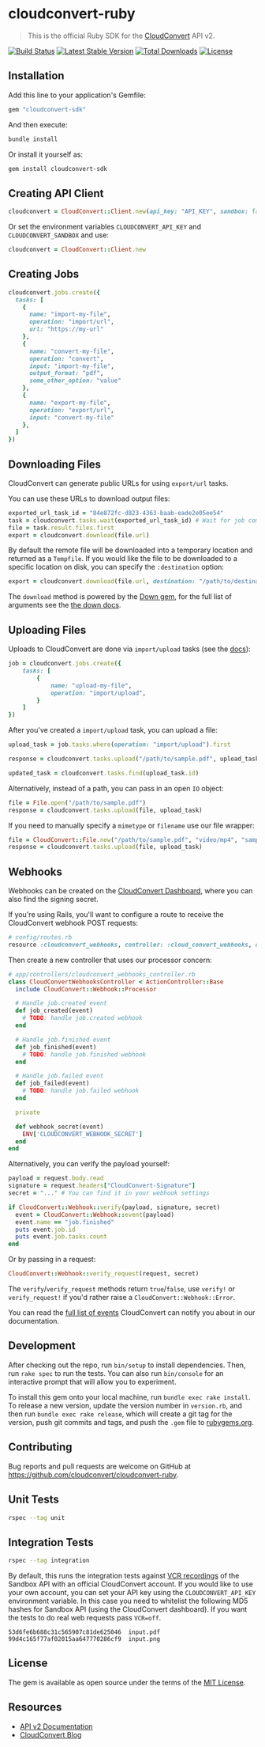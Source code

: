 cloudconvert-ruby
=================

> This is the official Ruby SDK for the [CloudConvert](https://cloudconvert.com/api/v2) API v2.

[![Build Status](https://github.com/cloudconvert/cloudconvert-ruby/workflows/Tests/badge.svg)](https://github.com/cloudconvert/cloudconvert-ruby/actions?query=workflow%3ATests)
[![Latest Stable Version](https://img.shields.io/gem/v/cloudconvert-sdk?label=stable)](https://rubygems.org/gems/cloudconvert-sdk)
[![Total Downloads](https://img.shields.io/gem/dt/cloudconvert-sdk)](https://rubygems.org/gems/cloudconvert-sdk)
[![License](https://img.shields.io/github/license/cloudconvert/cloudconvert-ruby)](https://rubygems.org/gems/cloudconvert-sdk)

Installation
------------

Add this line to your application's Gemfile:

```rb
gem "cloudconvert-sdk"
```

And then execute:

```sh
bundle install
```

Or install it yourself as:

```sh
gem install cloudconvert-sdk
```


Creating API Client
-------------------

```rb
cloudconvert = CloudConvert::Client.new(api_key: "API_KEY", sandbox: false)
```

Or set the environment variables `CLOUDCONVERT_API_KEY` and `CLOUDCONVERT_SANDBOX` and use:

```rb
cloudconvert = CloudConvert::Client.new
```


Creating Jobs
-------------

```rb
cloudconvert.jobs.create({
  tasks: [
    {
      name: "import-my-file",
      operation: "import/url",
      url: "https://my-url"
    },
    {
      name: "convert-my-file",
      operation: "convert",
      input: "import-my-file",
      output_format: "pdf",
      some_other_option: "value"
    },
    {
      name: "export-my-file",
      operation: "export/url",
      input: "convert-my-file"
    },
  ]
})
```


Downloading Files
-----------------

CloudConvert can generate public URLs for using `export/url` tasks.

You can use these URLs to download output files:

```rb
exported_url_task_id = "84e872fc-d823-4363-baab-eade2e05ee54"
task = cloudconvert.tasks.wait(exported_url_task_id) # Wait for job completion
file = task.result.files.first
export = cloudconvert.download(file.url)
```

By default the remote file will be downloaded into a temporary location and returned as a `Tempfile`.
If you would like the file to be downloaded to a specific location on disk, you can specify the `:destination` option:

```rb
export = cloudconvert.download(file.url, destination: "/path/to/destination")
```

The `download` method is powered by the [Down gem](https://github.com/janko/down),
for the full list of arguments see the [the down docs](https://github.com/janko/down#down).


Uploading Files
---------------

Uploads to CloudConvert are done via `import/upload` tasks (see the [docs](https://cloudconvert.com/api/v2/import#import-upload-tasks)):

```rb
job = cloudconvert.jobs.create({
    tasks: [
        {
            name: "upload-my-file",
            operation: "import/upload",
        }
    ]
})
```

After you've created a `import/upload` task, you can upload a file:

```rb
upload_task = job.tasks.where(operation: "import/upload").first

response = cloudconvert.tasks.upload("/path/to/sample.pdf", upload_task)

updated_task = cloudconvert.tasks.find(upload_task.id)
```

Alternatively, instead of a path, you can pass in an open `IO` object:

```rb
file = File.open("/path/to/sample.pdf")
response = cloudconvert.tasks.upload(file, upload_task)
```

If you need to manually specify a `mimetype` or `filename` use our file wrapper:

```rb
file = CloudConvert::File.new("/path/to/sample.pdf", "video/mp4", "sample.mp4")
response = cloudconvert.tasks.upload(file, upload_task)
```


Webhooks
--------

Webhooks can be created on the [CloudConvert Dashboard](https://cloudconvert.com/dashboard/api/v2/webhooks),
where you can also find the signing secret.

If you're using Rails, you'll want to configure a route to receive the CloudConvert webhook POST requests:

```rb
# config/routes.rb
resource :cloudconvert_webhooks, controller: :cloud_convert_webhooks, only: :create
```

Then create a new controller that uses our processor concern:

```rb
# app/controllers/cloudconvert_webhooks_controller.rb
class CloudConvertWebhooksController < ActionController::Base
  include CloudConvert::Webhook::Processor

  # Handle job.created event
  def job_created(event)
    # TODO: handle job.created webhook
  end

  # Handle job.finished event
  def job_finished(event)
    # TODO: handle job.finished webhook
  end

  # Handle job.failed event
  def job_failed(event)
    # TODO: handle job.failed webhook
  end

  private

  def webhook_secret(event)
    ENV['CLOUDCONVERT_WEBHOOK_SECRET']
  end
end
```

Alternatively, you can verify the payload yourself:

```rb
payload = request.body.read
signature = request.headers["CloudConvert-Signature"]
secret = "..." # You can find it in your webhook settings

if CloudConvert::Webhook::verify(payload, signature, secret)
  event = CloudConvert::Webhook::event(payload)
  event.name == "job.finished"
  puts event.job.id
  puts event.job.tasks.count
end
```

Or by passing in a request:

```rb
CloudConvert::Webhook::verify_request(request, secret)
```

The `verify`/`verify_request` methods return `true`/`false`, use `verify!` or `verify_request!` if you'd rather raise a `CloudConvert::Webhook::Error`.

You can read the [full list of events](https://cloudconvert.com/api/v2/webhooks) CloudConvert can notify you about in our documentation.


Development
-----------

After checking out the repo, run `bin/setup` to install dependencies. Then, run `rake spec` to run the tests. You can also run `bin/console` for an interactive prompt that will allow you to experiment.

To install this gem onto your local machine, run `bundle exec rake install`. To release a new version, update the version number in `version.rb`, and then run `bundle exec rake release`, which will create a git tag for the version, push git commits and tags, and push the `.gem` file to [rubygems.org](https://rubygems.org).


Contributing
------------

Bug reports and pull requests are welcome on GitHub at https://github.com/cloudconvert/cloudconvert-ruby.


Unit Tests
----------

```sh
rspec --tag unit
```


Integration Tests
-----------------

```sh
rspec --tag integration
```

By default, this runs the integration tests against [VCR recordings](https://github.com/vcr/vcr) of the Sandbox API with an official CloudConvert account.
If you would like to use your own account, you can set your API key using the `CLOUDCONVERT_API_KEY` environment variable.
In this case you need to whitelist the following MD5 hashes for Sandbox API (using the CloudConvert dashboard).
If you want the tests to do real web requests pass `VCR=off`.

```
53d6fe6b688c31c565907c81de625046  input.pdf
99d4c165f77af02015aa647770286cf9  input.png
```


License
-------

The gem is available as open source under the terms of the [MIT License](https://opensource.org/licenses/MIT).


Resources
---------

* [API v2 Documentation](https://cloudconvert.com/api/v2)
* [CloudConvert Blog](https://cloudconvert.com/blog)
